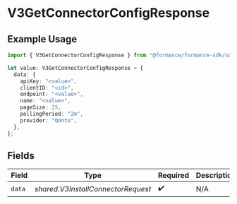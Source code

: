 # V3GetConnectorConfigResponse

## Example Usage

```typescript
import { V3GetConnectorConfigResponse } from "@formance/formance-sdk/sdk/models/shared";

let value: V3GetConnectorConfigResponse = {
  data: {
    apiKey: "<value>",
    clientID: "<id>",
    endpoint: "<value>",
    name: "<value>",
    pageSize: 25,
    pollingPeriod: "2m",
    provider: "Qonto",
  },
};
```

## Fields

| Field                              | Type                               | Required                           | Description                        |
| ---------------------------------- | ---------------------------------- | ---------------------------------- | ---------------------------------- |
| `data`                             | *shared.V3InstallConnectorRequest* | :heavy_check_mark:                 | N/A                                |